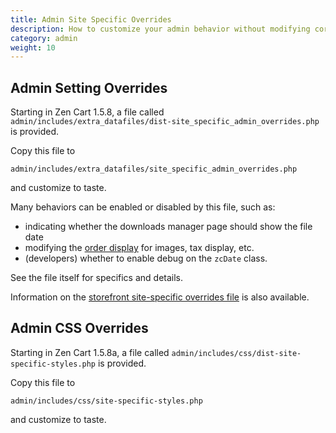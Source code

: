 ```yaml
---
title: Admin Site Specific Overrides 
description: How to customize your admin behavior without modifying core files
category: admin 
weight: 10
---
```


## Admin Setting Overrides 

Starting in Zen Cart 1.5.8, a file called `admin/includes/extra_datafiles/dist-site_specific_admin_overrides.php` is provided.  

Copy this file to 

`admin/includes/extra_datafiles/site_specific_admin_overrides.php`

and customize to taste. 

Many behaviors can be enabled or disabled by this file, such as:
- indicating whether the downloads manager page should show the file date
- modifying the [order display](/user/admin_pages/customers/order_display_options/) for images, tax display, etc. 
- (developers) whether to enable debug on the `zcDate` class.

See the file itself for specifics and details.

Information on the [storefront site-specific overrides file](/user/customizing/site_specific_overrides/) is also available. 

## Admin CSS Overrides 

Starting in Zen Cart 1.5.8a, a file called `admin/includes/css/dist-site-specific-styles.php` is provided.  

Copy this file to 

`admin/includes/css/site-specific-styles.php`

and customize to taste. 

